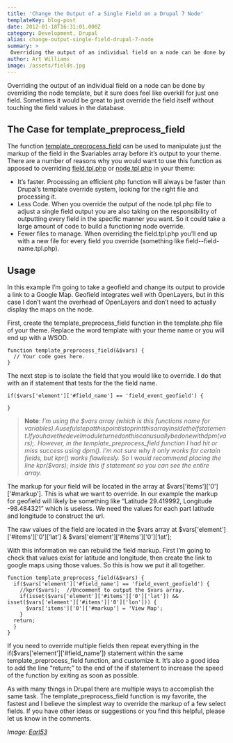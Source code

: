 ```yaml
---
title: 'Change the Output of a Single Field on a Drupal 7 Node'
templateKey: blog-post
date: 2012-01-18T16:31:01.000Z
category: Development, Drupal
alias: change-output-single-field-drupal-7-node
summary: > 
 Overriding the output of an individual field on a node can be done by overriding the node template, but it sure does feel like overkill for just one field. Sometimes it would be great to just override the field itself without touching the field values in the database.
author: Art Williams
image: /assets/fields.jpg
---
```


Overriding the output of an individual field on a node can be done by overriding the node template, but it sure does feel like overkill for just one field. Sometimes it would be great to just override the field itself without touching the field values in the database.

The Case for template\_preprocess\_field
----------------------------------------

The function [template\_preprocess\_field](https://api.drupal.org/api/drupal/modules--field--field.module/function/template_preprocess_field/7) can be used to manipulate just the markup of the field in the $variables array before it’s output to your theme. There are a number of reasons why you would want to use this function as apposed to overriding [field.tpl.php](https://api.drupal.org/api/drupal/modules--field--theme--field.tpl.php/7) or [node.tpl.php](https://api.drupal.org/api/drupal/modules--node--node.tpl.php/7) in your theme:

*   It’s faster. Processing an efficient php function will always be faster than Drupal’s template override system, looking for the right file and processing it.
*   Less Code. When you override the output of the node.tpl.php file to adjust a single field output you are also taking on the responsibility of outputting every field in the specific manner you want. So it could take a large amount of code to build a functioning node override.
*   Fewer files to manage. When overriding the field.tpl.php you’ll end up with a new file for every field you override (something like field--field-name.tpl.php).

Usage
-----

In this example I’m going to take a geofield and change its output to provide a link to a Google Map. Geofield integrates well with OpenLayers, but in this case I don’t want the overhead of OpenLayers and don’t need to actually display the maps on the node.

First, create the template\_preprocess\_field function in the template.php file of your theme. Replace the word template with your theme name or you will end up with a WSOD.

    
    function template_preprocess_field(&$vars) {
      // Your code goes here.
    }
    

The next step is to isolate the field that you would like to override. I do that with an if statement that tests for the the field name.

    
    if($vars['element']['#field_name'] == 'field_event_geofield') {
      
    }
    

> **Note**: _I’m using the $vars array (which is this functions name for $variables). A useful step at this point is to print this array inside the if statement. If you have the devel module turned on this can usually be done with dpm($vars);. However, in the template\_preprocess\_field function I had hit or miss success using dpm(). I’m not sure why it only works for certain fields, but kpr() works flawlessly. So I would recommend placing the line kpr($vars); inside this if statement so you can see the entire array._

The markup for your field will be located in the array at $vars\['items'\]\['0'\]\['#markup'\]. This is what we want to override. In our example the markup for geofield will likely be something like “Latitude 29.419992, Longitude -98.484321” which is useless. We need the values for each part latitude and longitude to construct the url.

The raw values of the field are located in the $vars array at $vars\['element'\]\['#items'\]\['0'\]\[‘lat’\] & $vars\['element'\]\['#items'\]\['0'\]\[‘lat’\];

With this information we can rebuild the field markup. First I’m going to check that values exist for latitude and longitude, then create the link to google maps using those values. So this is how we put it all together.

    
    function template_preprocess_field(&$vars) {
      if($vars['element']['#field_name'] == 'field_event_geofield') {
        //kpr($vars);  //Uncomment to output the $vars array.
        if(isset($vars['element']['#items']['0']['lat']) && isset($vars['element']['#items']['0']['lon'])) {
          $vars['items']['0']['#markup'] = 'View Map';
        }
      return;
      }
    }
    

If you need to override multiple fields then repeat everything in the if($vars\['element'\]\['#field\_name'\]) statement within the same template\_preprocess\_field function, and customize it. It’s also a good idea to add the line “return;” to the end of the if statement to increase the speed of the function by exiting as soon as possible.

As with many things in Drupal there are multiple ways to accomplish the same task. The template\_preprocess\_field function is my favorite, the fastest and I believe the simplest way to override the markup of a few select fields. If you have other ideas or suggestions or you find this helpful, please let us know in the comments.

_Image: [Earl53](http://www.morguefile.com/creative/earl53)_